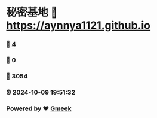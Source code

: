 # 秘密基地 :link: https://aynnya1121.github.io 
### :page_facing_up: [4](https://aynnya1121.github.io/tag.html) 
### :speech_balloon: 0 
### :hibiscus: 3054 
### :alarm_clock: 2024-10-09 19:51:32 
### Powered by :heart: [Gmeek](https://github.com/Meekdai/Gmeek)
